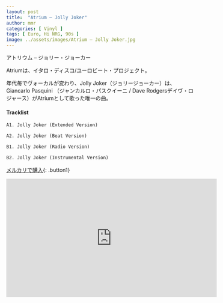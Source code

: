 ```yaml
---
layout: post
title:  "Atrium – Jolly Joker"
author: mmr
categories: [ Vinyl ]
tags: [ Euro, Hi NRG, 90s ]
image: ../assets/images/Atrium – Jolly Joker.jpg
---
```


アトリウム – ジョリー・ジョーカー

Atriumは、イタロ・ディスコ/ユーロビート・プロジェクト。

年代毎でヴォーカルが変わり、Jolly Joker（ジョリージョーカー）は、Giancarlo Pasquini （ジャンカルロ・パスクイーニ / Dave Rodgersデイヴ・ロジャース）がAtriumとして歌った唯一の曲。

#### Tracklist
```md
A1. Jolly Joker (Extended Version)

A2. Jolly Joker (Beat Version)

B1. Jolly Joker (Radio Version)

B2. Jolly Joker (Instrumental Version)
```

[メルカリで購入](https://jp.mercari.com/item/m57005157986?afid=6142608987){: .button1}


<iframe width="560" height="315" src="https://www.youtube.com/embed/iHN40si50I8?si=FkX1KAk78IknQGEL" title="YouTube video player" frameborder="0" allow="accelerometer; autoplay; clipboard-write; encrypted-media; gyroscope; picture-in-picture; web-share" referrerpolicy="strict-origin-when-cross-origin" allowfullscreen></iframe>